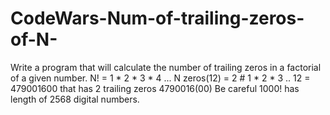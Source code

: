 # CodeWars-Num-of-trailing-zeros-of-N-
Write a program that will calculate the number of trailing zeros in a factorial of a given number.  N! = 1 * 2 * 3 * 4 ... N  zeros(12) = 2 # 1 * 2 * 3 .. 12 = 479001600  that has 2 trailing zeros 4790016(00) Be careful 1000! has length of 2568 digital numbers.
